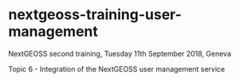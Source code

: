 # nextgeoss-training-user-management
NextGEOSS second training, Tuesday 11th September 2018, Geneva

Topic 6 - Integration of the NextGEOSS user management service
